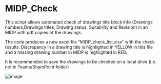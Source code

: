 # MIDP_Check
This script allows automated check of drawings title block info (Drawings numbers,Drawings titles, Drawing status, Suitability and Revision) in an MIDP with pdf copies of the drawings.

The code produces a new excel file "MIDP_check_list.xlsx" with the check results. Discrepancy in a drawing title is highlighted in YELLOW in this file and a missing drawing number in MIDP is highlighted in RED.

It is recommended to save the drawings to be checked on a local drive (i.e. not in Teams/SharePoint folder)


![image](https://user-images.githubusercontent.com/39190670/196302900-f02089e4-f1ea-4230-9c0b-e48db901bc73.png)


